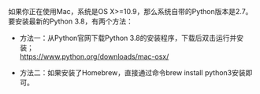 


如果你正在使用Mac，系统是OS X>=10.9，那么系统自带的Python版本是2.7。要安装最新的Python 3.8，有两个方法：

- 方法一：从Python官网下载Python 3.8的安装程序，下载后双击运行并安装；  
	https://www.python.org/downloads/mac-osx/ 

- 方法二：如果安装了Homebrew，直接通过命令brew install python3安装即可。